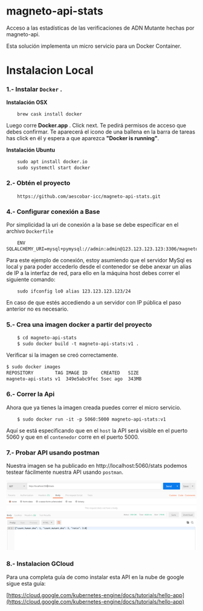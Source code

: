 # magneto-api-stats

Acceso a las estadísticas de las verificaciones de ADN Mutante hechas por magneto-api. 

Esta solución implementa un micro servicio para un Docker Container.

# Instalacion Local
### 1.- Instalar `Docker` .

**Instalación OSX**

        brew cask install docker
Luego corre **Docker.app** . Click next. Te pedirá permisos de acceso que debes confirmar. Te aparecerá el icono de una ballena en la barra de tareas has click en él y espera a que aparezca **"Docker is running"**.   

**Instalación Ubuntu**

        sudo apt install docker.io
        sudo systemctl start docker


### 2.- Obtén  el proyecto

        https://github.com/aescobar-icc/magneto-api-stats.git

### 4.- Configurar conexión a Base
Por simplicidad la uri de conexión a la base se debe especificar en el archivo `Dockerfile`

		ENV SQLALCHEMY_URI=mysql+pymysql://admin:admin@123.123.123.123:3306/magneto
Para este ejemplo de conexión, estoy asumiendo que el servidor MySql es local y para poder accederlo desde el contenedor se debe anexar un alias de IP a la interfaz de red, para ello en la máquina host debes correr el siguiente comando:

		sudo ifconfig lo0 alias 123.123.123.123/24
En caso de que estés accediendo a un servidor con IP pública el paso anterior no es necesario.

### 5.- Crea una imagen docker a partir del proyecto

        $ cd magneto-api-stats
        $ sudo docker build -t magneto-api-stats:v1 .
        
 Verificar si la imagen se creó correctamente.

	$ sudo docker images
	REPOSITORY        TAG IMAGE ID     CREATED   SIZE 
	magneto-api-stats v1  349e5abc9fec 5sec ago  343MB
### 6.- Correr la Api 
Ahora que ya tienes la imagen creada puedes correr el micro servicio.

        $ sudo docker run -it -p 5060:5000 magneto-api-stats:v1

Aquí se está especificando que en el `host` la API será visible en el puerto 5060 y que en el `contenedor` corre en el puerto 5000.

### 7.- Probar API usando postman

Nuestra imagen se ha publicado en http://localhost:5060/stats podemos testear fácilmente nuestra API usando `postman`.


![enter image description here](https://raw.githubusercontent.com/aescobar-icc/magneto-api-stats/master/img/postman-stats.png)


### 8.- Instalacion GCloud

Para una completa guía de como instalar esta API en la nube de google sigue esta guía:

[https://cloud.google.com/kubernetes-engine/docs/tutorials/hello-app](https://cloud.google.com/kubernetes-engine/docs/tutorials/hello-app)